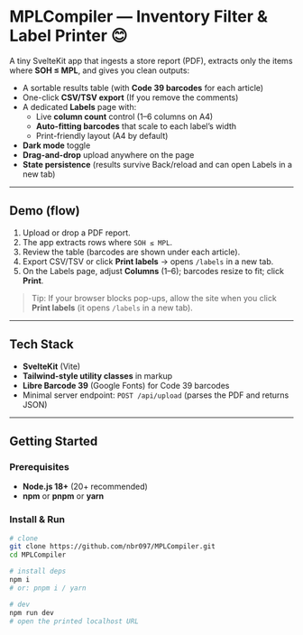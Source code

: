 # MPLCompiler — Inventory Filter & Label Printer 😊

A tiny SvelteKit app that ingests a store report (PDF), extracts only the items where **SOH ≤ MPL**, and gives you clean outputs:

- A sortable results table (with **Code 39 barcodes** for each article)
- One-click **CSV/TSV export** (If you remove the comments)
- A dedicated **Labels** page with:
  - Live **column count** control (1–6 columns on A4)
  - **Auto-fitting barcodes** that scale to each label’s width
  - Print-friendly layout (A4 by default)
- **Dark mode** toggle
- **Drag-and-drop** upload anywhere on the page
- **State persistence** (results survive Back/reload and can open Labels in a new tab)

---

## Demo (flow)
1. Upload or drop a PDF report.
2. The app extracts rows where `SOH ≤ MPL`.
3. Review the table (barcodes are shown under each article).
4. Export CSV/TSV or click **Print labels** → opens `/labels` in a new tab.
5. On the Labels page, adjust **Columns** (1–6); barcodes resize to fit; click **Print**.

> Tip: If your browser blocks pop-ups, allow the site when you click **Print labels** (it opens `/labels` in a new tab).

---

## Tech Stack

- **SvelteKit** (Vite)
- **Tailwind-style utility classes** in markup
- **Libre Barcode 39** (Google Fonts) for Code 39 barcodes
- Minimal server endpoint: `POST /api/upload` (parses the PDF and returns JSON)

---

## Getting Started

### Prerequisites
- **Node.js 18+** (20+ recommended)
- **npm** or **pnpm** or **yarn**

### Install & Run

```bash
# clone
git clone https://github.com/nbr097/MPLCompiler.git
cd MPLCompiler

# install deps
npm i
# or: pnpm i / yarn

# dev
npm run dev
# open the printed localhost URL